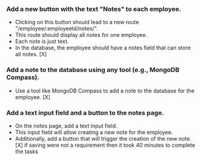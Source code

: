 ### Add a new button with the text "Notes" to each employee.

- Clicking on this button should lead to a new route "/employee/:employeeId/notes/".
- This route should display all notes for one employee.
- Each note is just text.
- In the database, the employee should have a notes field that can store all notes.
[X]
### Add a note to the database using any tool (e.g., MongoDB Compass).

- Use a tool like MongoDB Compass to add a note to the database for the employee.
[X]
### Add a text input field and a button to the notes page.

- On the notes page, add a text input field.
- This input field will allow creating a new note for the employee.
- Additionally, add a button that will trigger the creation of the new note.
[X]
if saving were not a requirement then it took 40 minutes to complete the tasks
